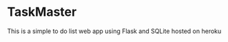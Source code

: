 # TaskMaster

<p> This is a simple to do list web app using Flask and SQLite hosted on heroku </p>

